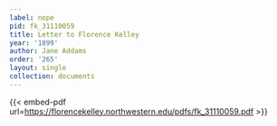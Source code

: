 ```yaml
---
label: nope
pid: fk_31110059
title: Letter to Florence Kelley
year: '1899'
author: Jane Addams
order: '265'
layout: single
collection: documents
---
```



{{< embed-pdf url=https://florencekelley.northwestern.edu/pdfs/fk_31110059.pdf >}}